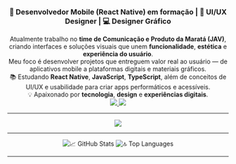 <h3 align="center">📱 Desenvolvedor Mobile (React Native) em formação | 🎨 UI/UX Designer | 💻 Designer Gráfico</h3>

<div align="center">
 Atualmente trabalho no <strong>time de Comunicação e Produto da Maratá (JAV)</strong>, criando interfaces e soluções visuais que unem <strong>funcionalidade</strong>, <strong>estética</strong> e <strong>experiência do usuário</strong>.<br>
 Meu foco é desenvolver projetos que entreguem valor real ao usuário — de aplicativos mobile a plataformas digitais e materiais gráficos.<br>
 📚 Estudando <strong>React Native</strong>, <strong>JavaScript</strong>, <strong>TypeScript</strong>, além de conceitos de UI/UX e usabilidade para criar apps performáticos e acessíveis.<br>
 💡 Apaixonado por <strong>tecnologia</strong>, <strong>design</strong> e <strong>experiências digitais</strong>.
</div>

<div align="center">
  <a href="https://www.linkedin.com/in/SEU-LINKEDIN-AQUI/" target="_blank">
    <img src="https://img.shields.io/badge/LinkedIn-0077B5?style=for-the-badge&logo=linkedin&logoColor=white" />
  </a>
  <a href="mailto:SEU-EMAIL-AQUI">
    <img src="https://img.shields.io/badge/Email-D14836?style=for-the-badge&logo=gmail&logoColor=white" />
  </a>
</div>

<hr/>

<div align="center">
  <img src="https://skillicons.dev/icons?i=react,typescript,javascript,tailwind,figma,photoshop,illustrator,python,git,github" />
</div>

<hr/>

<div align="center">
  <img src="https://github-readme-stats.vercel.app/api?username=gen1nh&show_icons=true&theme=react&border_radius=10&count_private=true" alt="📈 GitHub Stats" />
  <img src="https://github-readme-stats.vercel.app/api/top-langs?username=gen1nh&layout=compact&theme=react&border_radius=10&langs_count=8" alt="🔝 Top Languages" />
</div>

<hr/>
